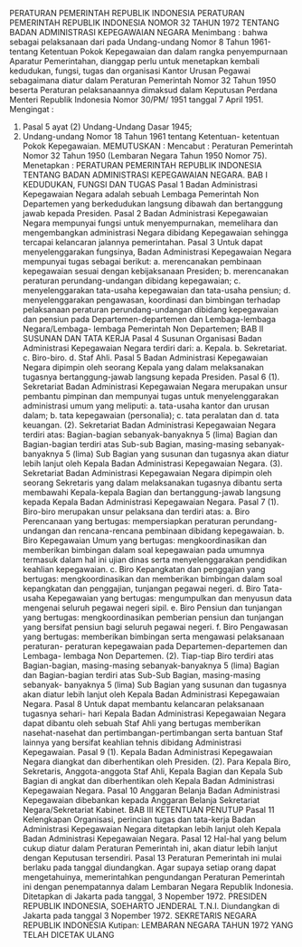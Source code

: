  PERATURAN PEMERINTAH REPUBLIK INDONESIA PERATURAN PEMERINTAH REPUBLIK INDONESIA NOMOR 32 TAHUN 1972 TENTANG BADAN ADMINISTRASI KEPEGAWAIAN NEGARA
Menimbang :
 bahwa sebagai pelaksanaan dari pada Undang-undang Nomor 8 Tahun 1961-tentang Ketentuan Pokok Kepegawaian dan dalam rangka penyempurnaan Aparatur Pemerintahan, dianggap perlu untuk menetapkan kembali kedudukan, fungsi, tugas dan organisasi Kantor Urusan Pegawai sebagaimana diatur dalam Peraturan Pemerintah Nomor 32 Tahun 1950 beserta Peraturan pelaksanaannya dimaksud dalam Keputusan Perdana Menteri Republik Indonesia Nomor 30/PM/ 1951 tanggal 7 April 1951.
Mengingat :

1. Pasal 5 ayat (2) Undang-Undang Dasar 1945;
2. Undang-undang Nomor 18 Tahun 1961 tentang Ketentuan- ketentuan Pokok Kepegawaian.
MEMUTUSKAN :
 Mencabut : Peraturan Pemerintah Nomor 32 Tahun 1950 (Lembaran Negara Tahun 1950 Nomor 75). Menetapkan : PERATURAN PEMERINTAH REPUBLIK INDONESIA TENTANG BADAN ADMINISTRASI KEPEGAWAIAN NEGARA.
BAB I KEDUDUKAN, FUNGSI DAN TUGAS
Pasal 1
Badan Administrasi Kepegawaian Negara adalah sebuah Lembaga Pemerintah Non Departemen yang berkedudukan langsung dibawah dan bertanggung jawab kepada Presiden.
Pasal 2
Badan Administrasi Kepegawaian Negara mempunyai fungsi untuk menyempurnakan, memelihara dan mengembangkan administrasi Negara dibidang Kepegawaian sehingga tercapai kelancaran jalannya pemerintahan.
Pasal 3
Untuk dapat menyelenggarakan fungsinya, Badan Administrasi Kepegawaian Negara mempunyai tugas sebagai berikut:
a. merencanakan pembinaan kepegawaian sesuai dengan kebijaksanaan Presiden;
b. merencanakan peraturan perundang-undangan dibidang kepegawaian;
c. menyelenggarakan tata-usaha kepegawaian dan tata-usaha pensiun;
d. menyelenggarakan pengawasan, koordinasi dan bimbingan terhadap pelaksanaan peraturan perundang-undangan dibidang kepegawaian dan pensiun pada Departemen-departemen dan Lembaga-lembaga Negara/Lembaga- lembaga Pemerintah Non Departemen;
BAB II SUSUNAN DAN TATA KERJA
Pasal 4
Susunan Organisasi Badan Administrasi Kepegawaian Negara terdiri dari:
a. Kepala.
b. Sekretariat.
c. Biro-biro.
d. Staf Ahli.
Pasal 5
Badan Administrasi Kepegawaian Negara dipimpin oleh seorang Kepala yang dalam melaksanakan tugasnya bertanggung-jawab langsung kepada Presiden.
Pasal 6
(1). Sekretariat Badan Administrasi Kepegawaian Negara merupakan unsur pembantu pimpinan dan mempunyai tugas untuk menyelenggarakan administrasi umum yang meliputi:
a. tata-usaha kantor dan urusan dalam;
b. tata kepegawaian (personalia);
c. tata peralatan dan d. tata keuangan.
(2). Sekretariat Badan Administrasi Kepegawaian Negara terdiri atas: Bagian-bagian sebanyak-banyaknya 5 (lima) Bagian dan Bagian-bagian terdiri atas Sub-sub Bagian, masing-masing sebanyak-banyaknya 5 (lima) Sub Bagian yang susunan dan tugasnya akan diatur lebih lanjut oleh Kepala Badan Administrasi Kepegawaian Negara.
(3). Sekretariat Badan Administrasi Kepegawaian Negara dipimpin oleh seorang Sekretaris yang dalam melaksanakan tugasnya dibantu serta membawahi Kepala-kepala Bagian dan bertanggung-jawab langsung kepada Kepala Badan Administrasi Kepegawaian Negara.
Pasal 7
(1). Biro-biro merupakan unsur pelaksana dan terdiri atas:
a. Biro Perencanaan yang bertugas: mempersiapkan peraturan perundang-undangan dan rencana-rencana pembinaan dibidang kepegawaian.
b. Biro Kepegawaian Umum yang bertugas: mengkoordinasikan dan memberikan bimbingan dalam soal kepegawaian pada umumnya termasuk dalam hal ini ujian dinas serta menyelenggarakan pendidikan keahlian kepegawaian.
c. Biro Kepangkatan dan penggajian yang bertugas: mengkoordinasikan dan memberikan bimbingan dalam soal kepangkatan dan penggajian, tunjangan pegawai negeri.
d. Biro Tata-usaha Kepegawaian yang bertugas: mengumpulkan dan menyusun data mengenai seluruh pegawai negeri sipil.
e. Biro Pensiun dan tunjangan yang bertugas: mengkoordinasikan pemberian pensiun dan tunjangan yang bersifat pensiun bagi seluruh pegawai negeri.
f. Biro Pengawasan yang bertugas: memberikan bimbingan serta mengawasi pelaksanaan peraturan- peraturan kepegawaian pada Departemen-departemen dan Lembaga- lembaga Non Departemen.
(2). Tiap-tiap Biro terdiri atas Bagian-bagian, masing-masing sebanyak-banyaknya 5 (lima) Bagian dan Bagian-bagian terdiri atas Sub-Sub Bagian, masing-masing sebanyak- banyaknya 5 (lima) Sub Bagian yang susunan dan tugasnya akan diatur lebih lanjut oleh Kepala Badan Administrasi Kepegawaian Negara.
Pasal 8
Untuk dapat membantu kelancaran pelaksanaan tugasnya sehari- hari Kepala Badan Administrasi Kepegawaian Negara dapat dibantu oleh sebuah Staf Ahli yang bertugas memberikan nasehat-nasehat dan pertimbangan-pertimbangan serta bantuan Staf lainnya yang bersifat keahlian tehnis dibidang Administrasi Kepegawaian.
Pasal 9
(1). Kepala Badan Administrasi Kepegawaian Negara diangkat dan diberhentikan oleh Presiden.
(2). Para Kepala Biro, Sekretaris, Anggota-anggota Staf Ahli, Kepala Bagian dan Kepala Sub Bagian di angkat dan diberhentikan oleh Kepala Badan Administrasi Kepegawaian Negara.
Pasal 10
Anggaran Belanja Badan Administrasi Kepegawaian dibebankan kepada Anggaran Belanja Sekretariat Negara/Sekretariat Kabinet.
BAB III KETENTUAN PENUTUP
Pasal 11
Kelengkapan Organisasi, perincian tugas dan tata-kerja Badan Administrasi Kepegawaian Negara ditetapkan lebih lanjut oleh Kepala Badan Administrasi Kepegawaian Negara.
Pasal 12
Hal-hal yang belum cukup diatur dalam Peraturan Pemerintah ini, akan diatur lebih lanjut dengan Keputusan tersendiri.
Pasal 13
Peraturan Pemerintah ini mulai berlaku pada tanggal diundangkan. Agar supaya setiap orang dapat mengetahuinya, memerintahkan pengundangan Peraturan Pemerintah ini dengan penempatannya dalam Lembaran Negara Republik Indonesia. Ditetapkan di Jakarta pada tanggal, 3 Nopember 1972. PRESIDEN REPUBLIK INDONESIA, SOEHARTO JENDERAL T.N.I. Diundangkan di Jakarta pada tanggal 3 Nopember 1972. SEKRETARIS NEGARA REPUBLIK INDONESIA Kutipan: LEMBARAN NEGARA TAHUN 1972 YANG TELAH DICETAK ULANG
